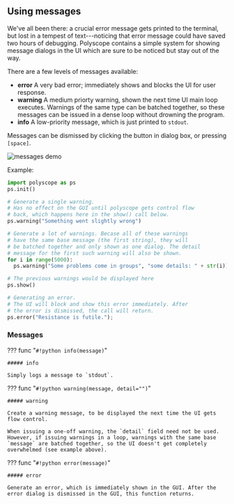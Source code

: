 ## Using messages

We've all been there: a crucial error message gets printed to the terminal, but lost in a tempest of text---noticing that error message could have saved two hours of debugging.  Polyscope contains a simple system for showing message dialogs in the UI which are sure to be noticed but stay out of the way.

There are a few levels of messages available:

- **error** A very bad error; immediately shows and blocks the UI for user response.
- **warning** A medium priorty warning, shown the next time UI main loop executes. Warnings of the same type can be batched together, so these messages can be issued in a dense loop without drowning the program.
- **info** A low-priority message, which is just printed to `stdout`.

Messages can be dismissed by clicking the button in dialog box, or pressing `[space]`.

![messages demo]([[url.prefix]]/media/messages_demo.png)

Example:
```python
import polyscope as ps
ps.init()

# Generate a single warning.
# Has no effect on the GUI until polyscope gets control flow
# back, which happens here in the show() call below.
ps.warning("Something went slightly wrong")

# Generate a lot of warnings. Becase all of these warnings 
# have the same base message (the first string), they will 
# be batched together and only shown as one dialog. The detail 
# message for the first such warning will also be shown.
for i in range(5000):
  ps.warning("Some problems come in groups", "some details: " + str(i))

# The previous warnings would be displayed here
ps.show()

# Generating an error.
# The UI will block and show this error immediately. After 
# the error is dismissed, the call will return.
ps.error("Resistance is futile.");
```


### Messages

??? func "`#!python info(message)`"
    
    ##### info

    Simply logs a message to `stdout`.


??? func "`#!python warning(message, detail="")`"
    
    ##### warning

    Create a warning message, to be displayed the next time the UI gets flow control. 

    When issuing a one-off warning, the `detail` field need not be used.  However, if issuing warnings in a loop, warnings with the same base `message` are batched together, so the UI doesn't get completely overwhelmed (see example above).


??? func "`#!python error(message)`"

    ##### error
  
    Generate an error, which is immediately shown in the GUI. After the error dialog is dismissed in the GUI, this function returns.
